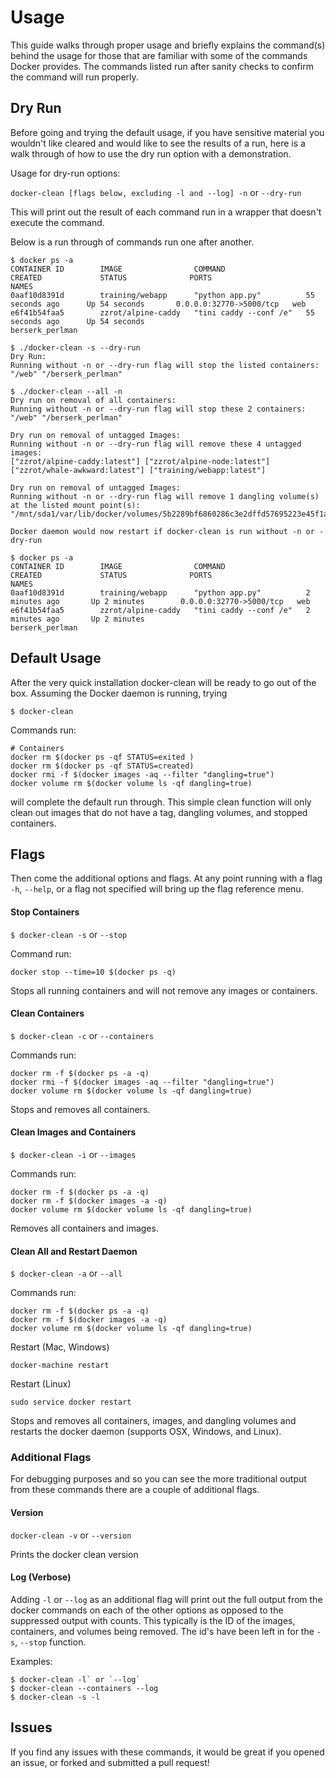 # Usage
This guide walks through proper usage and briefly explains the command(s) behind the usage for those that are familiar with some of the commands Docker provides.  The commands listed run after sanity checks to confirm the command will run properly.

## Dry Run
Before going and trying the default usage, if you have sensitive material you wouldn't like cleared and would like to see
the results of a run, here is a walk through of how to use the dry run option with a demonstration.

Usage for dry-run options:

`docker-clean [flags below, excluding -l and --log] -n` or `--dry-run`

This will print out the result of each command run in a wrapper that doesn't execute the command.

Below is a run through of commands run one after another.

```
$ docker ps -a
CONTAINER ID        IMAGE                COMMAND                  CREATED             STATUS              PORTS                     NAMES
0aaf10d8391d        training/webapp      "python app.py"          55 seconds ago      Up 54 seconds       0.0.0.0:32770->5000/tcp   web
e6f41b54faa5        zzrot/alpine-caddy   "tini caddy --conf /e"   55 seconds ago      Up 54 seconds                                 berserk_perlman
```
```
$ ./docker-clean -s --dry-run
Dry Run:
Running without -n or --dry-run flag will stop the listed containers:
"/web" "/berserk_perlman"

$ ./docker-clean --all -n
Dry run on removal of all containers:
Running without -n or --dry-run flag will stop these 2 containers:
"/web" "/berserk_perlman"

Dry run on removal of untagged Images:
Running without -n or --dry-run flag will remove these 4 untagged images:
["zzrot/alpine-caddy:latest"] ["zzrot/alpine-node:latest"] ["zzrot/whale-awkward:latest"] ["training/webapp:latest"]

Dry run on removal of untagged Images:
Running without -n or --dry-run flag will remove 1 dangling volume(s) at the listed mount point(s):
"/mnt/sda1/var/lib/docker/volumes/5b2289bf6860286c3e2dffd57695223e45f1a943e8274259714d071424f8762a/_data"

Docker daemon would now restart if docker-clean is run without -n or -dry-run
```
```
$ docker ps -a
CONTAINER ID        IMAGE                COMMAND                  CREATED             STATUS              PORTS                     NAMES
0aaf10d8391d        training/webapp      "python app.py"          2 minutes ago       Up 2 minutes        0.0.0.0:32770->5000/tcp   web
e6f41b54faa5        zzrot/alpine-caddy   "tini caddy --conf /e"   2 minutes ago       Up 2 minutes                                  berserk_perlman
```

## Default Usage
After the very quick installation docker-clean will be ready to go out of the box.  Assuming the Docker daemon is running, trying

`$ docker-clean`

Commands run:

```
# Containers
docker rm $(docker ps -qf STATUS=exited )
docker rm $(docker ps -qf STATUS=created)
docker rmi -f $(docker images -aq --filter "dangling=true")
docker volume rm $(docker volume ls -qf dangling=true)
```

will complete the default run through.  This simple clean function will only clean out images that do not have a tag, dangling volumes, and stopped containers.  

## Flags

Then come the additional options and flags.  At any point running with a flag `-h`, `--help`, or a flag not specified will bring up the flag reference menu.

#### Stop Containers

`$ docker-clean -s` or `--stop`

Command run:

```
docker stop --time=10 $(docker ps -q)
```

Stops all running containers and will not remove any images or containers.

#### Clean Containers

`$ docker-clean -c` or `--containers`

Commands run:

```
docker rm -f $(docker ps -a -q)
docker rmi -f $(docker images -aq --filter "dangling=true")
docker volume rm $(docker volume ls -qf dangling=true)
```
Stops and removes all containers.

#### Clean Images and Containers

`$ docker-clean -i` or `--images`

Commands run:

```
docker rm -f $(docker ps -a -q)
docker rm -f $(docker images -a -q)
docker volume rm $(docker volume ls -qf dangling=true)
```
Removes all containers and images.

#### Clean All and Restart Daemon

`$ docker-clean -a` or `--all`

Commands run:

```
docker rm -f $(docker ps -a -q)
docker rm -f $(docker images -a -q)
docker volume rm $(docker volume ls -qf dangling=true)
```
Restart (Mac, Windows)

`docker-machine restart`

Restart (Linux)

`sudo service docker restart`


Stops and removes all containers, images, and dangling volumes and restarts the docker daemon (supports OSX, Windows, and Linux).

### Additional Flags

For debugging purposes and so you can see the more traditional output from these commands there are a couple of additional flags.

#### Version
`docker-clean -v` or `--version`

Prints the docker clean version

#### Log (Verbose)
Adding `-l` or `--log` as an additional flag will print out the full output from the docker commands on each of the other options as opposed to the suppressed output with counts.  This typically is the ID of the images, containers, and volumes being removed.  The id's have been left in for the `-s`, `--stop` function.

Examples:
```
$ docker-clean -l` or `--log`
$ docker-clean --containers --log
$ docker-clean -s -l
```

## Issues
If you find any issues with these commands, it would be great if you opened an issue, or forked and submitted a pull request!
